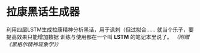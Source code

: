# 拉康黑话生成器
利用四层LSTM生成拉康精神分析黑话，用于讽刺（但过拟合……
就当个乐子，要提高效果只能增加数据
训练与使用都在一个叫 **LSTM** 的笔记本里说了。
_（附赠《黑格尔精神现象学》）_
